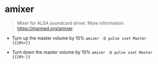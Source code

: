 # amixer
> Mixer for ALSA soundcard driver.
> More information: <https://manned.org/amixer>.

- Turn up the master volume by 10%
`amixer -D pulse sset Master {{10%+}}`

- Turn down the master volume by 10%
`amixer -D pulse sset Master {{10%-}}`
